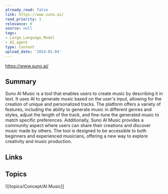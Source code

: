 ```yaml
---
already_read: false
link: https://www.suno.ai/
read_priority: 1
relevance: 0
source: null
tags:
- Large_Language_Model
- AI_agent
type: Content
upload_date: '2024-01-04'
---
```


https://www.suno.ai/
## Summary

Suno AI Music is a tool that enables users to create music by describing it in text. It uses AI to generate music based on the user's input, allowing for the creation of unique and personalized tracks. The platform offers a variety of features, including the ability to generate music in different genres and styles, adjust the length of the track, and fine-tune the generated music to match specific preferences. Additionally, Suno AI Music provides a community aspect where users can share their creations and discover music made by others. The tool is designed to be accessible to both beginners and experienced musicians, offering a new way to explore creativity and music production.
## Links


## Topics

![[topics/Concept/AI Music]]